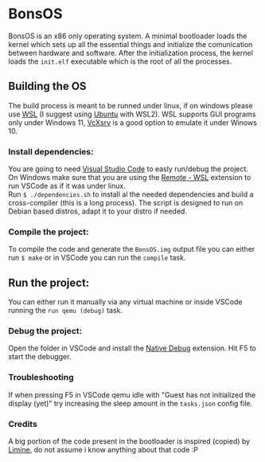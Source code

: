 # BonsOS
BonsOS is an x86 only operating system. A minimal bootloader loads the kernel which sets up all the essential things and initialize the comunication between hardware and software. After the initialization process, the kernel loads the `init.elf` executable which is the root of all the processes.

## Building the OS
The build process is meant to be runned under linux, if on windows please use [WSL](https://docs.microsoft.com/it-it/windows/wsl/install-win10) (I suggest using [Ubuntu](https://www.microsoft.com/it-it/p/ubuntu/9nblggh4msv6?activetab=pivot:overviewtab) with WSL2). WSL supports GUI programs only under Windows 11, [VcXsrv](https://sourceforge.net/projects/vcxsrv/) is a good option to emulate it under Winows 10.

### Install dependencies:
You are going to need [Visual Studio Code](https://code.visualstudio.com/) to easly run/debug the project.
On Windows make sure that you are using the [Remote - WSL](https://marketplace.visualstudio.com/items?itemName=ms-vscode-remote.remote-wsl) extension to run VSCode as if it was under linux.</br>
Run `$ ./dependencies.sh` to install al the needed dependencies and build a cross-compiler (this is a long process). The script is designed to run on Debian based distros, adapt it to your distro if needed.

### Compile the project:
To compile the code and generate the `BonsOS.img` output file you can either run `$ make` or in VSCode you can run the `compile` task.

## Run the project:
You can either run it manually via any virtual machine or inside VSCode running the `run qemu (debug)` task.

### Debug the project:
Open the folder in VSCode and install the [Native Debug](https://marketplace.visualstudio.com/items?itemName=webfreak.debug) extension. Hit F5 to start the debugger.

### Troubleshooting
If when pressing F5 in VSCode qemu idle with "Guest has not initialized the display (yet)" try increasing the sleep amount in the `tasks.json` config file.

### Credits
A big portion of the code present in the bootloader is inspired (copied) by [Limine](https://github.com/limine-bootloader/limine), do not assume i know anything about that code :P

